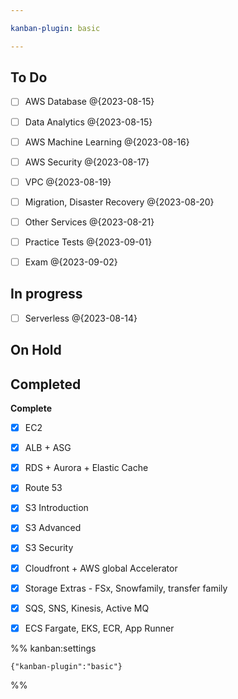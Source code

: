 ```yaml
---

kanban-plugin: basic

---
```


## To Do

- [ ] AWS Database @{2023-08-15}
- [ ] Data Analytics @{2023-08-15}
- [ ] AWS Machine Learning @{2023-08-16}
- [ ] AWS Security @{2023-08-17}
- [ ] VPC @{2023-08-19}
- [ ] Migration, Disaster Recovery @{2023-08-20}
- [ ] Other Services @{2023-08-21}
- [ ] Practice Tests @{2023-09-01}
- [ ] Exam @{2023-09-02}


## In progress

- [ ] Serverless @{2023-08-14}


## On Hold



## Completed

**Complete**
- [x] EC2
- [x] ALB + ASG
- [x] RDS + Aurora + Elastic Cache
- [x] Route 53
- [x] S3 Introduction
- [x] S3 Advanced
- [x] S3 Security
- [x] Cloudfront + AWS global Accelerator
- [x] Storage Extras - FSx, Snowfamily, transfer family
- [x] SQS, SNS, Kinesis, Active MQ
- [x] ECS Fargate, EKS, ECR, App Runner




%% kanban:settings
```
{"kanban-plugin":"basic"}
```
%%